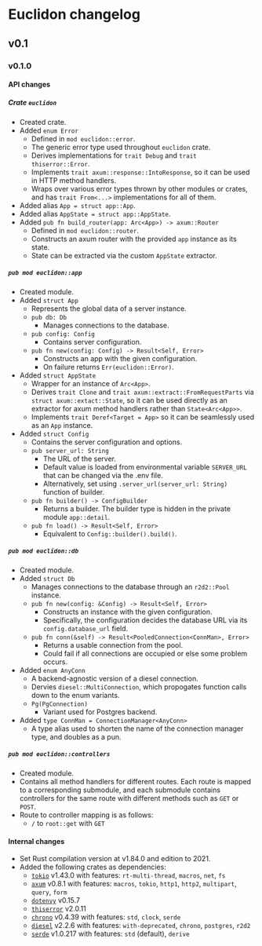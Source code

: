 # Euclidon changelog

## v0.1

### v0.1.0

#### API changes

##### Crate `euclidon`
* Created crate.
* Added `enum Error`
    * Defined in `mod euclidon::error`.
    * The generic error type used throughout `euclidon` crate.
    * Derives implementations for `trait Debug` and `trait thiserror::Error`.
    * Implements `trait axum::response::IntoResponse`, so it can be used in HTTP method handlers.
    * Wraps over various error types thrown by other modules or crates, and has `trait From<...>` implementations for all of them.
* Added alias `App = struct app::App`.
* Added alias `AppState = struct app::AppState`.
* Added `pub fn build_router(app: Arc<App>) -> axum::Router`
    * Defined in `mod euclidon::router`.
    * Constructs an axum router with the provided `app` instance as its state.
    * State can be extracted via the custom `AppState` extractor.

##### `pub mod euclidon::app`
* Created module.
* Added `struct App`
    * Represents the global data of a server instance.
    * `pub db: Db`
        * Manages connections to the database.
    * `pub config: Config`
        * Contains server configuration.
    * `pub fn new(config: Config) -> Result<Self, Error>`
        * Constructs an app with the given configuration.
        * On failure returns `Err(euclidon::Error)`.
* Added `struct AppState`
    * Wrapper for an instance of `Arc<App>`.
    * Derives `trait Clone` and `trait axum::extract::FromRequestParts` via `struct axum::extact::State`, so it can be used directly as an extractor for axum method handlers rather than `State<Arc<App>>`.
    * Implements `trait Deref<Target = App>` so it can be seamlessly used as an `App` instance.
* Added `struct Config`
    * Contains the server configuration and options.
    * `pub server_url: String`
        * The URL of the server.
        * Default value is loaded from environmental variable `SERVER_URL` that can be changed via the .env file.
        * Alternatively, set using `.server_url(server_url: String)` function of builder.
    * `pub fn builder() -> ConfigBuilder`
        * Returns a builder. The builder type is hidden in the private module `app::detail`.
    * `pub fn load() -> Result<Self, Error>`
        * Equivalent to `Config::builder().build()`.

##### `pub mod euclidon::db`
* Created module.
* Added `struct Db`
    * Manages connections to the database through an `r2d2::Pool` instance.
    * `pub fn new(config: &Config) -> Result<Self, Error>`
        * Constructs an instance with the given configuration.
        * Specifically, the configuration decides the database URL via its `config.database_url` field.
    * `pub fn conn(&self) -> Result<PooledConnection<ConnMan>, Error>`
        * Returns a usable connection from the pool.
        * Could fail if all connections are occupied or else some problem occurs.
* Added `enum AnyConn`
    * A backend-agnostic version of a diesel connection.
    * Dervies `diesel::MultiConnection`, which propogates function calls down to the enum variants.
    * `Pg(PgConnection)`
        * Variant used for Postgres backend.
* Added `type ConnMan = ConnectionManager<AnyConn>`
    * A type alias used to shorten the name of the connection manager type, and doubles as a pun.

##### `pub mod euclidon::controllers`
* Created module.
* Contains all method handlers for different routes. Each route is mapped to a corresponding submodule, and each submodule contains controllers for the same route with different methods such as `GET` or `POST`.
* Route to controller mapping is as follows:
    * `/` to `root::get` with `GET`

#### Internal changes
* Set Rust compilation version at v1.84.0 and edition to 2021.
* Added the following crates as dependencies:
    * [`tokio`](https://docs.rs/tokio/1.43.0) v1.43.0 with features: `rt-multi-thread`, `macros`, `net`, `fs`
    * [`axum`](https://docs.rs/axum/0.8.1) v0.8.1 with features: `macros`, `tokio`, `http1`, `http2`, `multipart`, `query`, `form`
    * [`dotenvy`](https://docs.rs/dotenvy/0.15.7) v0.15.7
    * [`thiserror`](https://docs.rs/thiserror/2.0.11) v2.0.11
    * [`chrono`](https://docs.rs/chrono/0.4.39) v0.4.39 with features: `std`, `clock`, `serde`
    * [`diesel`](https://docs.rs/diesel/2.2.6) v2.2.6 with features: `with-deprecated`, `chrono`, `postgres`, `r2d2`
    * [`serde`](https://docs.rs/serde/1.0.217) v1.0.217 with features: `std` (default), `derive`

